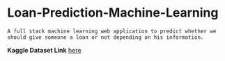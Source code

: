 # Loan-Prediction-Machine-Learning

`
A full stack machine learning web application to predict whether we should give someone a loan or not depending on his information.
`

__Kaggle Dataset Link__ [here](https://www.kaggle.com/datasets/altruistdelhite04/loan-prediction-problem-dataset/data)



